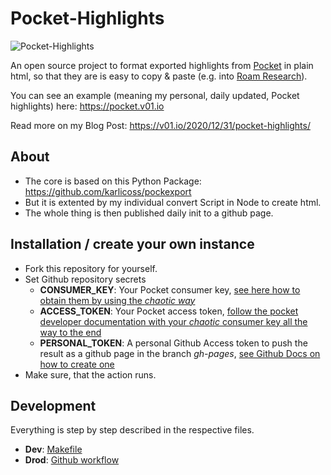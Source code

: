 # Pocket-Highlights


![Pocket-Highlights](https://v01.io/wp-content/uploads/2020/12/2020-12-31-v01-pocket-highlights.png "Pocket-Highlights")

An open source project to format exported highlights from [Pocket](https://app.getpocket.com) in plain html, so that they are is easy to copy & paste (e.g. into [Roam Research](https://roamresearch.com)). 

You can see an example (meaning my personal, daily updated, Pocket highlights) here: https://pocket.v01.io

Read more on my Blog Post: https://v01.io/2020/12/31/pocket-highlights/

## About 
* The core is based on this Python Package: https://github.com/karlicoss/pockexport
* But it is extented by my individual convert Script in Node to create html.
* The whole thing is then published daily init to a github page.

## Installation / create your own instance
* Fork this repository for yourself.
* Set Github repository secrets
    * __CONSUMER_KEY__: Your Pocket consumer key, [see here how to obtain them by using the _chaotic way_](https://github.com/karlicoss/pockexport)
    *  __ACCESS_TOKEN__: Your Pocket access token, [follow the pocket developer documentation with your _chaotic_ consumer key all the way to the end](https://getpocket.com/developer/docs/authentication)
    * __PERSONAL_TOKEN__: A personal Github Access token to push the result as a github page in the branch _gh-pages_, [see Github Docs on how to create one](https://docs.github.com/en/free-pro-team@latest/github/authenticating-to-github/creating-a-personal-access-token)
* Make sure, that the action runs. 


## Development
Everything is step by step described in the respective files.
* __Dev__: [Makefile](https://github.com/klausbreyer/pocket-highlights/blob/main/Makefile)
* __Drod__: [Github workflow](https://github.com/klausbreyer/pocket-highlights/blob/main/.github/workflows/main.yml)


